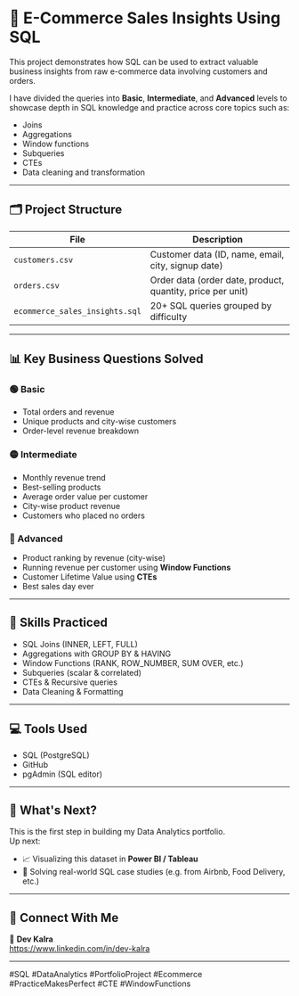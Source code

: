 # 🛒 E-Commerce Sales Insights Using SQL


This project demonstrates how SQL can be used to extract valuable business insights from raw e-commerce data involving customers and orders.

I have divided the queries into **Basic**, **Intermediate**, and **Advanced** levels to showcase depth in SQL knowledge and practice across core topics such as:

- Joins
- Aggregations
- Window functions
- Subqueries
- CTEs
- Data cleaning and transformation

---

## 🗂️ Project Structure

| File | Description |
|------|-------------|
| `customers.csv` | Customer data (ID, name, email, city, signup date) |
| `orders.csv` | Order data (order date, product, quantity, price per unit) |
| `ecommerce_sales_insights.sql` | 20+ SQL queries grouped by difficulty |

---

## 📊 Key Business Questions Solved

### 🟢 Basic
- Total orders and revenue
- Unique products and city-wise customers
- Order-level revenue breakdown

### 🟡 Intermediate
- Monthly revenue trend
- Best-selling products
- Average order value per customer
- City-wise product revenue
- Customers who placed no orders

### 🔴 Advanced
- Product ranking by revenue (city-wise)
- Running revenue per customer using **Window Functions**
- Customer Lifetime Value using **CTEs**
- Best sales day ever

---

## 🧠 Skills Practiced

- SQL Joins (INNER, LEFT, FULL)
- Aggregations with GROUP BY & HAVING
- Window Functions (RANK, ROW_NUMBER, SUM OVER, etc.)
- Subqueries (scalar & correlated)
- CTEs & Recursive queries
- Data Cleaning & Formatting

---

## 💻 Tools Used

- SQL (PostgreSQL)
- GitHub
- pgAdmin (SQL editor)

---



## 🚀 What's Next?

This is the first step in building my Data Analytics portfolio.  
Up next:
- 📈 Visualizing this dataset in **Power BI / Tableau**
- 🧪 Solving real-world SQL case studies (e.g. from Airbnb, Food Delivery, etc.)

---

## 🤝 Connect With Me

📩 **Dev Kalra**  
https://www.linkedin.com/in/dev-kalra

---


#SQL #DataAnalytics #PortfolioProject #Ecommerce #PracticeMakesPerfect #CTE #WindowFunctions


